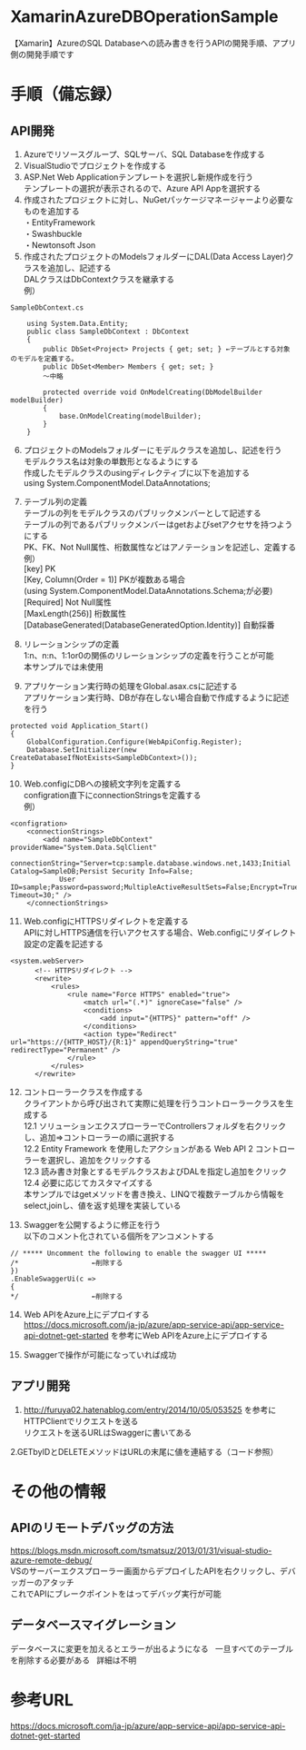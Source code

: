 # XamarinAzureDBOperationSample
【Xamarin】AzureのSQL Databaseへの読み書きを行うAPIの開発手順、アプリ側の開発手順です

# 手順（備忘録）
## API開発
1. Azureでリソースグループ、SQLサーバ、SQL Databaseを作成する  
2. VisualStudioでプロジェクトを作成する  
3. ASP.Net Web Applicationテンプレートを選択し新規作成を行う  
テンプレートの選択が表示されるので、Azure API Appを選択する  
4. 作成されたプロジェクトに対し、NuGetパッケージマネージャーより必要なものを追加する  
・EntityFramework  
・Swashbuckle  
・Newtonsoft Json  
5. 作成されたプロジェクトのModelsフォルダーにDAL(Data Access Layer)クラスを追加し、記述する  
DALクラスはDbContextクラスを継承する  
例）  
```
SampleDbContext.cs  

	using System.Data.Entity;			
	public class SampleDbContext : DbContext			
	{			
		public DbSet<Project> Projects { get; set; } ←テーブルとする対象のモデルを定義する。		
		public DbSet<Member> Members { get; set; }		
		～中略		
				
		protected override void OnModelCreating(DbModelBuilder modelBuilder)		
		{		
			base.OnModelCreating(modelBuilder);	
		}		
	}		
```
6. 	プロジェクトのModelsフォルダーにモデルクラスを追加し、記述を行う  
モデルクラス名は対象の単数形となるようにする  
作成したモデルクラスのusingディレクティブに以下を追加する  
using System.ComponentModel.DataAnnotations;  

7. テーブル列の定義  
テーブルの列をモデルクラスのパブリックメンバーとして記述する  
テーブルの列であるパブリックメンバーはgetおよびsetアクセサを持つようにする  
PK、FK、Not Null属性、桁数属性などはアノテーションを記述し、定義する  
例）  
[key] PK  
[Key, Column(Order = 1)] PKが複数ある場合  
(using System.ComponentModel.DataAnnotations.Schema;が必要)  
[Required] Not Null属性  
[MaxLength(256)] 桁数属性  
[DatabaseGenerated(DatabaseGeneratedOption.Identity)] 自動採番

8. リレーションシップの定義  
1:n、n:n、1:1or0の関係のリレーションシップの定義を行うことが可能  
本サンプルでは未使用

9. アプリケーション実行時の処理をGlobal.asax.csに記述する  
アプリケーション実行時、DBが存在しない場合自動で作成するように記述を行う

```
protected void Application_Start()	
{	
	GlobalConfiguration.Configure(WebApiConfig.Register);
	Database.SetInitializer(new CreateDatabaseIfNotExists<SampleDbContext>());
}
```

10. Web.configにDBへの接続文字列を定義する  
configration直下にconnectionStringsを定義する  
例）
```
<configration>						
	<connectionStrings>					
		<add name="SampleDbContext" providerName="System.Data.SqlClient" 				
			connectionString="Server=tcp:sample.database.windows.net,1433;Initial Catalog=SampleDB;Persist Security Info=False;			
			User ID=sample;Password=password;MultipleActiveResultSets=False;Encrypt=True;TrustServerCertificate=False;Connection Timeout=30;" />			
	</connectionStrings>					
```

11. Web.configにHTTPSリダイレクトを定義する  
APIに対しHTTPS通信を行いアクセスする場合、Web.configにリダイレクト設定の定義を記述する  
```
<system.webServer>						
	  <!-- HTTPSリダイレクト -->					
	  <rewrite>					
		  <rules>				
			  <rule name="Force HTTPS" enabled="true">			
				  <match url="(.*)" ignoreCase="false" />		
				  <conditions>		
					  <add input="{HTTPS}" pattern="off" />	
				  </conditions>		
				  <action type="Redirect" url="https://{HTTP_HOST}/{R:1}" appendQueryString="true" redirectType="Permanent" />		
			  </rule>			
		  </rules>				
	  </rewrite>					
```

12. コントローラークラスを作成する  
クライアントから呼び出されて実際に処理を行うコントローラークラスを生成する  
12.1 ソリューションエクスプローラーでControllersフォルダを右クリックし、追加=>コントローラーの順に選択する  
12.2 Entity Framework を使用したアクションがある Web API 2 コントローラーを選択し、追加をクリックする  
12.3 読み書き対象とするモデルクラスおよびDALを指定し追加をクリック  
12.4 必要に応じてカスタマイズする  
本サンプルではgetメソッドを書き換え、LINQで複数テーブルから情報をselect,joinし、値を返す処理を実装している

13. Swaggerを公開するように修正を行う  
以下のコメント化されている個所をアンコメントする
```
// ***** Uncomment the following to enable the swagger UI *****																								
/*					←削除する			
})																								
.EnableSwaggerUi(c =>																								
{																								
*/					←削除する			
```

14. Web APIをAzure上にデプロイする  
https://docs.microsoft.com/ja-jp/azure/app-service-api/app-service-api-dotnet-get-started  を参考にWeb APIをAzure上にデプロイする  

15. Swaggerで操作が可能になっていれば成功

## アプリ開発
1. http://furuya02.hatenablog.com/entry/2014/10/05/053525  を参考にHTTPClientでリクエストを送る  
リクエストを送るURLはSwaggerに書いてある  

2.GETbyIDとDELETEメソッドはURLの末尾に値を連結する（コード参照）  

# その他の情報
## APIのリモートデバッグの方法
https://blogs.msdn.microsoft.com/tsmatsuz/2013/01/31/visual-studio-azure-remote-debug/  
VSのサーバーエクスプローラー画面からデプロイしたAPIを右クリックし、デバッガーのアタッチ  
これでAPIにブレークポイントをはってデバッグ実行が可能

## データベースマイグレーション
データベースに変更を加えるとエラーが出るようになる  
一旦すべてのテーブルを削除する必要がある  
詳細は不明

# 参考URL
https://docs.microsoft.com/ja-jp/azure/app-service-api/app-service-api-dotnet-get-started  
